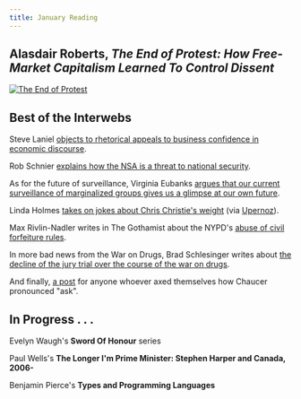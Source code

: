 ```yaml
---
title: January Reading
---
```


## **Alasdair Roberts, *The End of Protest: How Free-Market Capitalism Learned To Control Dissent***

[![The End of Protest](/media/book_covers/end_of_protest.jpg)](http://www.cornellpress.cornell.edu/book/?GCOI=80140100222390)


## Best of the Interwebs

Steve Laniel
[objects to rhetorical appeals to business confidence in economic discourse](stevereads.com/weblog/2014/01/10/business-confidence-how-about-middle-class-confidence/).

Rob Schnier [explains how the NSA is a threat to national security](https://www.schneier.com/blog/archives/2014/01/how_the_nsa_thr.html).

As for the future of surveillance, Virginia Eubanks [argues that our current
surveillance of marginalized groups gives us a glimpse at our own future](http://prospect.org/article/want-predict-future-surveillance-ask-poor-communities).

Linda Holmes
[takes on jokes about Chris Christie's weight](http://www.npr.org/blogs/monkeysee/2014/01/13/262076085/chris-christie-and-pulling-the-red-handle)
(via [Upernoz](http://upyernoz.blogspot.com/)).

Max Rivlin-Nadler writes in The Gothamist about the NYPD's [abuse of civil forfeiture rules](http://gothamist.com/2014/01/14/nypd_civil_forfeiture.php).

In more bad news from the War on Drugs, Brad Schlesinger writes about [the
decline of the jury trial over the course of the war on drugs](http://www.outsidethebeltway.com/how-the-drug-war-disappeared-the-jury-trial).

And finally,
[a post](http://www.npr.org/blogs/codeswitch/2013/12/03/248515217/why-chaucer-said-ax-instead-of-ask-and-why-some-still-do)
for anyone whoever axed themselves how Chaucer pronounced "ask".

## In Progress . . .

Evelyn Waugh's **Sword Of Honour** series

Paul Wells's **The Longer I'm Prime Minister: Stephen Harper and Canada, 2006-**

Benjamin Pierce's **Types and Programming Languages**
